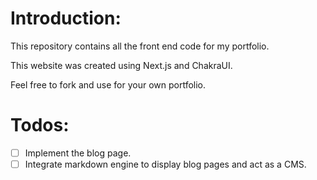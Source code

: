 # Introduction:
This repository contains all the front end code for my portfolio. 

This website was created using Next.js and ChakraUI.

Feel free to fork and use for your own portfolio.


# Todos:
- [ ] Implement the blog page.
- [ ] Integrate markdown engine to display blog pages and act as a CMS.
